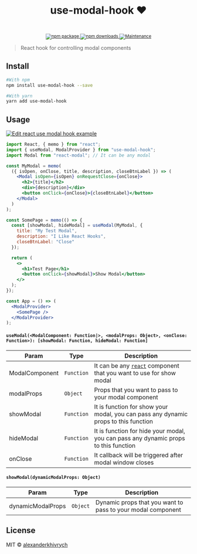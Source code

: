 <div align="center">
  <h1>
    <br/>
      use-modal-hook ❤️
    <br />
  </h1>
    <sup>
    <br />
    <br />
    <a href="https://www.npmjs.com/package/use-modal-hook" target="_blank">
      <img src="https://img.shields.io/npm/v/use-modal-hook.svg" alt="npm package" />
    </a>
    <a href="https://www.npmjs.com/package/use-modal-hook" target="_blank">
      <img src="https://img.shields.io/npm/dm/use-modal-hook.svg" alt="npm downloads" />
    </a>
    <a href="https://github.com/alexanderkhivrych/use-modal-hook" target="_blank">
      <img src="https://img.shields.io/badge/Maintained%3F-yes-green.svg?style=flat-square" alt="Maintenance" />
    </a>
  </sup>
</div>

> React hook for controlling modal components

## Install

```bash
#With npm
npm install use-modal-hook --save 
```

```bash
#With yarn
yarn add use-modal-hook
```

## Usage
[![Edit react use modal hook example](https://codesandbox.io/static/img/play-codesandbox.svg)](https://codesandbox.io/s/2zz9w1pwrr?fontsize=14)
```jsx
import React, { memo } from "react";
import { useModal, ModalProvider } from "use-modal-hook";
import Modal from "react-modal"; // It can be any modal

const MyModal = memo(
  ({ isOpen, onClose, title, description, closeBtnLabel }) => (
    <Modal isOpen={isOpen} onRequestClose={onClose}>
      <h2>{title}</h2>
      <div>{description}</div>
      <button onClick={onClose}>{closeBtnLabel}</button>
    </Modal>
  )
);

const SomePage = memo(() => {
  const [showModal, hideModal] = useModal(MyModal, {
    title: "My Test Modal",
    description: "I Like React Hooks",
    closeBtnLabel: "Close"
  });

  return (
    <>
      <h1>Test Page</h1>
      <button onClick={showModal}>Show Modal</button>
    </>
  );
});

const App = () => (
  <ModalProvider>
    <SomePage />
  </ModalProvider>
);

```

#### `useModal(<ModalComponent: Function|>, <modalProps: Object>, <onClose: Function>): [showModal: Function, hideModal: Function]`
Param | Type  | Description
--- | --- | ---
ModalComponent | `Function` | It can be any [`react`](https://reactjs.org/docs/react-api.html) component that you want to use for show modal
modalProps | `Object` | Props that you want to pass to your modal component
showModal | `Function` | It is function for show your modal, you can pass any dynamic props to this function
hideModal | `Function` | It is function for hide your modal, you can pass any dynamic props to this function
onClose | `Function` | It callback will be triggered after modal window closes

#### `showModal(dynamicModalProps: Object)`
Param | Type  | Description
--- | --- | ---
dynamicModalProps | `Object` | Dynamic props that you want to pass to your modal component

## License

MIT © [alexanderkhivrych](https://github.com/alexanderkhivrych)
